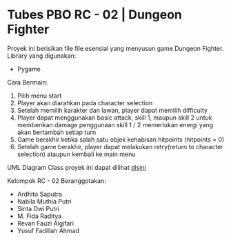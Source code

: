 # Tubes PBO RC - 02 | Dungeon Fighter
Proyek ini berisikan file file esensial yang menyusun game Dungeon Fighter.
Library yang digunakan:
* Pygame

Cara Bermain:
1. Pilih menu start
2. Player akan diarahkan pada character selection
3. Setelah memilih karakter dan lawan, player dapat memilih difficulty
4. Player dapat menggunakan basic attack, skill 1, maupun skill 2 untuk memberikan damage penggunaan skill 1 / 2 memerlukan energi yang akan bertambah setiap turn
5. Game berakhir ketika salah satu objek kehabisan hitpoints (hitpoints = 0)
6. Setelah game berakhir, player dapat melakukan retry(return to character selection) ataupun kembali ke main menu

UML Diagram Class proyek ini dapat dilihat <a href="https://app.diagrams.net/#G1dlkLDjpyVCzWbg-prvUUIHKn4et4n6fv">disini</a>

Kelompok RC - 02 Beranggotakan:
* Ardhito Saputra
* Nabila Muthia Putri
* Sinta Dwi Putri
* M. Fida Raditya
* Revan Fauzi Algifari
* Yusuf Fadillah Ahmad

